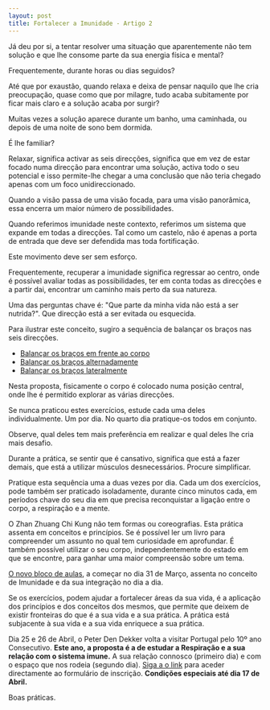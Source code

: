 ```yaml
---
layout: post
title: Fortalecer a Imunidade - Artigo 2
---
```

Já deu por si, a tentar resolver uma situação que aparentemente não tem solução e que lhe consome parte da sua energia física e mental? 

Frequentemente, durante horas ou dias seguidos?

Até que por exaustão, quando relaxa e deixa de pensar naquilo que lhe cria preocupação, quase como que por milagre, tudo acaba subitamente por ficar mais claro e a solução acaba por surgir?

Muitas vezes a solução aparece durante um banho, uma caminhada, ou depois de uma noite de sono bem dormida.

É lhe familiar?

Relaxar, significa activar as seis direcções, significa que em vez de estar focado numa direcção para encontrar uma solução, activa todo o seu potencial e isso permite-lhe chegar a uma conclusão que não teria chegado apenas com um foco unidireccionado.

Quando a visão passa de uma visão focada, para uma visão panorâmica, essa encerra um maior número de possibilidades.  

Quando referimos imunidade neste contexto, referimos um sistema que expande em todas a direcções. Tal como um castelo, não é apenas a porta de entrada que deve ser defendida mas toda fortificação. 

Este movimento deve ser sem esforço. 

Frequentemente, recuperar a imunidade significa regressar ao centro, onde é possível avaliar todas as possibilidades, ter em conta todas as direcções e a partir dai, encontrar um caminho mais perto da sua natureza.
 
Uma das perguntas chave é: "Que parte da minha vida não está a ser nutrida?". Que direcção está a ser evitada ou esquecida. 

Para ilustrar este conceito, sugiro a sequência de balançar os braços nas seis direcções.

+ [Balançar os braços em frente ao corpo](https://www.youtube.com/watch?v=KUEO_tr7-qY) 
+ [Balançar os braços alternadamente](https://www.youtube.com/watch?v=75Lt1O-rCLI)
+ [Balançar os braços lateralmente](https://www.youtube.com/watch?v=nIh3g4seT98)

Nesta proposta, fisicamente o corpo é colocado numa posição central, onde lhe é permitido explorar as várias direcções.

Se nunca praticou estes exercícios, estude cada uma deles individualmente. Um por dia. No quarto dia pratique-os todos em conjunto. 

Observe, qual deles tem mais preferência em realizar e qual deles lhe cria mais desafio. 

Durante a prática, se sentir que é cansativo, significa que está a fazer demais, que está a utilizar músculos desnecessários. Procure simplificar. 

Pratique esta sequência uma a duas vezes por dia. Cada um dos exercícios, pode também ser praticado isoladamente, durante cinco minutos cada, em períodos chave do seu dia em que precisa reconquistar a ligação entre o corpo, a respiração e a mente.  

O Zhan Zhuang Chi Kung não tem formas ou coreografias. Esta prática assenta em conceitos e princípios. Se é possível ler um livro para compreender um assunto no qual tem curiosidade em aprofundar. É também possível utilizar o seu corpo, independentemente do estado em que se encontre, para ganhar uma maior compreensão sobre um tema. 

[O novo bloco de aulas](http://lourencoazevedo.com/imunidade.html), a começar no dia 31 de Março, assenta no conceito de Imunidade e da sua integração no dia a dia. 

Se os exercícios, podem ajudar a fortalecer áreas da sua vida, é a aplicação dos princípios e dos conceitos dos mesmos, que permite que deixem de existir fronteiras do que é a sua vida e a sua prática. A prática está subjacente à sua vida e a sua vida enriquece a sua prática. 

Dia 25 e 26 de Abril, o Peter Den Dekker volta a visitar Portugal pelo 10º ano Consecutivo. **Este ano, a proposta é a de estudar a Respiração e a sua relação com o sistema imune.** A sua relação connosco (primeiro dia) e com o espaço que nos rodeia (segundo dia). [Siga a o link](http://form.jotformeu.com/form/40704420027340) para aceder directamente ao formulário de inscrição. **Condições especiais até dia 17 de Abril.** 

Boas práticas.